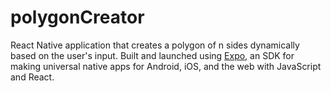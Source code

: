 # polygonCreator
React Native application that creates a polygon of n sides dynamically based on the user's input.
Built and launched using [Expo](https://expo.io/), an SDK for making universal native apps for Android, iOS, and the web with JavaScript and React. 

